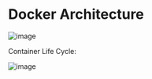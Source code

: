 
# Docker Architecture


![image](https://user-images.githubusercontent.com/24622526/120946770-42b45d00-c75b-11eb-96f9-1fdcf8e9cbe2.png)


Container Life Cycle:

![image](https://user-images.githubusercontent.com/24622526/121011586-6788ee80-c7b4-11eb-8e08-7d16e173a0d7.png)



